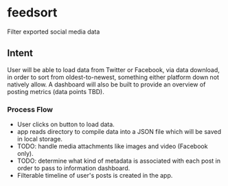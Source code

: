 # feedsort

Filter exported social media data

## Intent
User will be able to load data from Twitter or Facebook, via data download, in order to sort from oldest-to-newest, something either platform down not natively allow.
A dashboard will also be built to provide an overview of posting metrics (data points TBD).

### Process Flow
- User clicks on button to load data.
- app reads directory to compile data into a JSON file which will be saved in local storage.
- TODO: handle media attachments like images and video (Facebook only).
- TODO: determine what kind of metadata is associated with each post in order to pass to information dashboard.
- Filterable timeline of user's posts is created in the app.